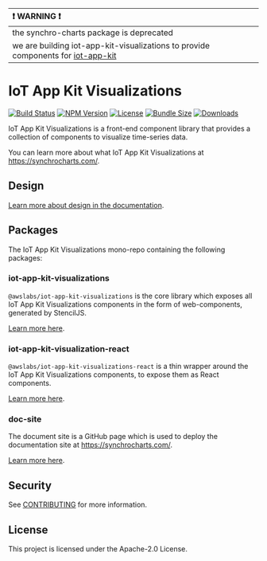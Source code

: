 | :exclamation: WARNING :exclamation: |
|:---------------------------|
| the synchro-charts package is deprecated |
| we are building iot-app-kit-visualizations to provide components for [iot-app-kit](https://github.com/awslabs/iot-app-kit)  |

# IoT App Kit Visualizations
[![Build Status](https://github.com/awslabs/synchro-charts/actions/workflows/github-actions.yml/badge.svg?event=push)](https://github.com/awslabs/synchro-charts/blob/main/.github/workflows/github-actions.yml)
[![NPM Version](https://img.shields.io/npm/v/@iot-app-kit-visualizations/core)](https://npmjs.org/package/@iot-app-kit-visualizations/core)
[![License](https://img.shields.io/npm/l/@iot-app-kit-visualizations/core)](https://github.com/awslabs/synchro-charts/blob/main/LICENSE)
[![Bundle Size](https://img.shields.io/bundlephobia/minzip/@iot-app-kit-visualizations/core)](https://bundlephobia.com/package/@iot-app-kit-visualizations/core)
[![Downloads](https://img.shields.io/npm/dw/@iot-app-kit-visualizations/core)](https://npmjs.org/package/@iot-app-kit-visualizations/core)

IoT App Kit Visualizations is a front-end component library that provides a collection of components to visualize time-series data.

You can learn more about what IoT App Kit Visualizations at https://synchrocharts.com/.

## Design
[Learn more about design in the documentation](design/overview.md).

## Packages

The IoT App Kit Visualizations mono-repo containing the following packages:

### iot-app-kit-visualizations
`@awslabs/iot-app-kit-visualizations` is the core library which exposes all IoT App Kit Visualizations components in the form of web-components, generated by StencilJS.

[Learn more here](packages/iot-app-kit-visualization/README.md).

### iot-app-kit-visualization-react
`@awslabs/iot-app-kit-visualizations-react` is a thin wrapper around the IoT App Kit Visualizations components, to expose them as React components.

[Learn more here](packages/iot-app-kit-visualization-react/README.md).

### doc-site
The document site is a GitHub page which is used to deploy the documentation site at https://synchrocharts.com/.

[Learn more here](packages/doc-site/README.md).

## Security
See [CONTRIBUTING](CONTRIBUTING.md#security-issue-notifications) for more information.

## License
This project is licensed under the Apache-2.0 License.

